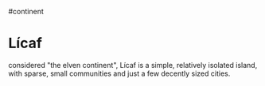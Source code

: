 #continent
# Lícaf
considered "the elven continent", Lícaf is a simple, relatively isolated island, with sparse, small communities and just a few decently sized cities.
